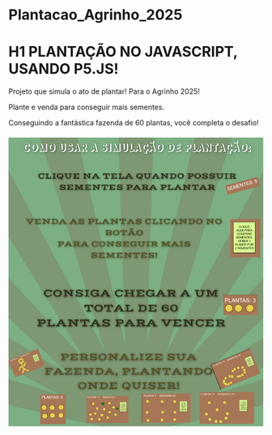 # Plantacao_Agrinho_2025

# H1 PLANTAÇÃO NO JAVASCRIPT, USANDO P5.JS!

Projeto que simula o ato de plantar! Para o Agrinho 2025!

Plante e venda para conseguir mais sementes.

Conseguindo a fantástica fazenda de 60 plantas, você completa o desafio!

![tuto](tuto.png)
